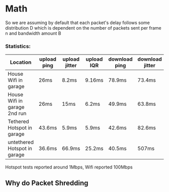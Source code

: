 # Math
So we are assuming by default that each packet's delay follows some distribution D which is dependent
on the number of packets sent per frame n and bandwidth amount B

### Statistics:
|Location | upload ping | upload jitter | upload IQR | download ping | download jitter | download IQR |
| -- | -- | -- | -- | -- | -- | -- |
| House Wifi in garage | 26ms | 8.2ms | 9.16ms | 78.9ms | 73.4ms | 52.3ms |
| House Wifi in garage 2nd run| 26ms | 15ms | 6.2ms | 49.9ms | 63.8ms | 53.6ms | see csv
| Tethered Hotspot in garage | 43.6ms | 5.9ms| 5.9ms | 42.6ms | 82.6ms | 3.6ms | see csv 
| untethered Hotspot in garage | 36.6ms | 66.9ms | 25.2ms |40.5ms | 507ms| 14.6ms| see csv

Hotspot tests reported around 1Mbps, Wifi reported 100Mbps
## Why do Packet Shredding
